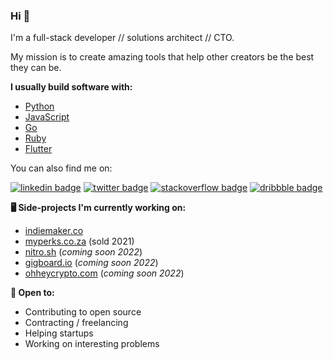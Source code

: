 ### Hi 👋

I'm a full-stack developer // solutions architect // CTO.

My mission is to create amazing tools that help other creators be the best they can be. 

**I usually build software with:**

- [Python](https://www.python.org) 
- [JavaScript](https://www.javascript.com)
- [Go](https://golang.org)
- [Ruby](https://www.ruby-lang.org/en)
- [Flutter](https://flutter.dev)

You can also find me on: 

[![linkedin badge](https://img.shields.io/badge/Sean_Nieuwoudt-30302f?style=flat&logo=linkedin)](https://www.linkedin.com/in/seannieuwoudt)
[![twitter badge](https://img.shields.io/badge/@ghstcode-30302f?style=flat&logo=twitter)](https://twitter.com/ghstcode)
[![stackoverflow badge](https://img.shields.io/badge/ghstcode-30302f?style=flat&logo=stackoverflow)](https://stackoverflow.com/users/482842/ghstcode)
[![dribbble badge](https://img.shields.io/badge/ghstcode-30302f?style=flat&logo=dribbble)](https://dribbble.com/ghstcode)

**🖥 Side-projects I'm currently working on:** 

- [indiemaker.co](https://indiemaker.co)
- [myperks.co.za](https://myperks.co.za) (sold 2021)
- [nitro.sh](https://nitro.sh) (_coming soon 2022_)
- [gigboard.io](https://gigboard.io) (_coming soon 2022_)
- [ohheycrypto.com](https://ohheycrypto.com) (_coming soon 2022_)

**🤼 Open to:**

- Contributing to open source 
- Contracting / freelancing
- Helping startups 
- Working on interesting problems
